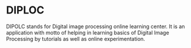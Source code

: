 # DIPLOC
DIPOLC stands for Digital image processing online learning center. It is an application with motto of helping in learning basics of Digital Image Processing by tutorials as well as online experimentation. 
